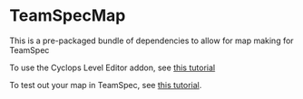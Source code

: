 # TeamSpecMap
This is a pre-packaged bundle of dependencies to allow for map making for TeamSpec

To use the Cyclops Level Editor addon, see [this tutorial](https://youtu.be/mbw_6dnOt_g)


To test out your map in TeamSpec, see [this tutorial](https://youtu.be/YtPzoLtE7R0).


